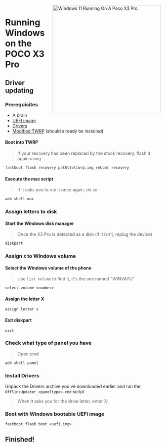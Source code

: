 <img align="right" src="https://github.com/woa-vayu/src_vayu_windows/blob/main/2Poco X3 Pro Windows.png" width="350" alt="Windows 11 Running On A Poco X3 Pro">


# Running Windows on the POCO X3 Pro

## Driver updating

### Prerequisites
- A brain
- [UEFI image](https://github.com/woa-vayu/msmnilePkg/releases/latest)
- [Drivers](https://github.com/woa-vayu/Vayu-Drivers/releases/latest)
- [Modified TWRP](../../../releases/Recoveries) (should already be installed)


#### Boot into TWRP
> If your recovery has been replaced by the stock recovery, flash it again using
```cmd
fastboot flash recovery path\to\twrp.img reboot recovery
```

#### Execute the msc script
> If it asks you to run it once again, do so
```cmd
adb shell msc
```

### Assign letters to disk
  

#### Start the Windows disk manager
> Once the X3 Pro is detected as a disk
> (if it isn't, replug the device)

```cmd
diskpart
```

### Assign `X` to Windows volume

#### Select the Windows volume of the phone
> Use `list volume` to find it, it's the one named "WINVAYU"

```diskpart
select volume <number>
```

#### Assign the letter X
```diskpart
assign letter x
```

#### Exit diskpart
```diskpart
exit
```

### Check what type of panel you have
> Open cmd
```cmd
adb shell panel
```

### Install Drivers
Unpack the Drivers archive you've downloaded earlier and run the `OfflineUpdater_<paneltype>.cmd` script
> When it asks you for the drive letter, enter X:
  

### Boot with Windows bootable UEFI image
```
fastboot flash boot <uefi.img>
```

## Finished!
